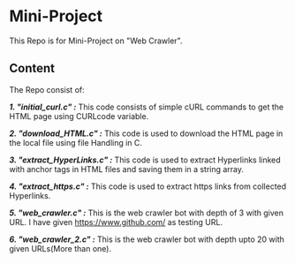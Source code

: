 # Mini-Project
This Repo is for Mini-Project on "Web Crawler".

## **Content**

The Repo consist of:

***1. "initial_curl.c" :*** This code consists of simple cURL commands to get the HTML page using CURLcode variable.

***2. "download_HTML.c" :*** This code is used to download the HTML page in the local file using file Handling in C.

***3. "extract_HyperLinks.c" :*** This code is used to extract Hyperlinks linked with anchor tags <a> in HTML files and saving them in a string array.

***4. "extract_https.c" :*** This code is used to extract https links from collected Hyperlinks.

***5. "web_crawler.c" :*** This is the web crawler bot with depth of 3 with given URL. I have given https://www.github.com/ as testing URL.

***6. "web_crawler_2.c" :*** This is the web crawler bot with depth upto 20 with given URLs(More than one). 
